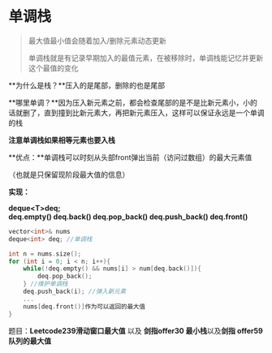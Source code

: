 # 单调栈

> 最大值最小值会随着加入/删除元素动态更新
>
> 单调栈就是有记录早期加入的最值元素，在被移除时，单调栈能记忆并更新这个最值的变化

**为什么是栈？**压入的是尾部，删除的也是尾部

**哪里单调？**因为压入新元素之前，都会检查尾部的是不是比新元素小，小的话就删了，直到撞到比新元素大，再把新元素压入，这样可以保证永远是一个单调的栈

**注意单调栈如果相等元素也要入栈**

**优点：**单调栈可以时刻从头部front弹出当前（访问过数组）的最大元素值

（也就是只保留现阶段最大值的信息）

**实现：**

**deque&lt;T&gt;deq;  
deq.empty\(\) deq.back\(\) deq.pop\_back\(\) deq.push\_back\(\) deq.front\(\)** 

```cpp
vector<int>& nums
deque<int> deq; //单调栈

int n = nums.size();
for (int i = 0; i < n; i++){
    while(!deq.empty() && nums[i] > num[deq.back()]){
        deq.pop_back();
    } //维护单调栈
    deq.push_back(i); //弹入新元素
    ...
    nums[deq.front()]作为可以返回的最大值
}
```

题目：**Leetcode239滑动窗口最大值** 以及 **剑指offer30 最小栈**以及**剑指 offer59 队列的最大值**

